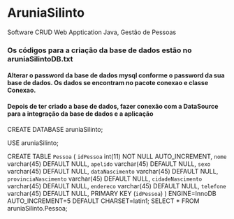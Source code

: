 # AruniaSilinto
Software CRUD Web Apptication Java, Gestão de Pessoas
### Os códigos para a criação da base de dados estão no aruniaSilintoDB.txt

#### Alterar o password da base de dados mysql conforme o password da sua base de dados. Os dados se encontram no pacote conexao e classe Conexao. 

#### Depois de ter criado a base de dados, fazer conexão com a DataSource para a integração da base de dados e a aplicação

CREATE DATABASE aruniaSilinto;

USE aruniaSilinto;

CREATE TABLE `Pessoa` (
  `idPessoa` int(11) NOT NULL AUTO_INCREMENT,
  `nome` varchar(45) DEFAULT NULL,
  `apelido` varchar(45) DEFAULT NULL,
  `sexo` varchar(45) DEFAULT NULL,
  `dataNascimento` varchar(45) DEFAULT NULL,
  `provinciaNascimento` varchar(45) DEFAULT NULL,
  `cidadeNascimento` varchar(45) DEFAULT NULL,
  `endereco` varchar(45) DEFAULT NULL,
  `telefone` varchar(45) DEFAULT NULL,
  PRIMARY KEY (`idPessoa`)
) ENGINE=InnoDB AUTO_INCREMENT=5 DEFAULT CHARSET=latin1;
SELECT * FROM aruniaSilinto.Pessoa;


